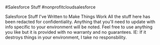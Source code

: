 #Salesforce Stuff
#nonprofitcloudsalesforce

Salesforce Stuff I've Written to Make Things Work
All the stuff here has been redacted for confidentiality. Anything that you'll need to update with info specific to your environment
will be noted.
Feel free to use anything you like but it is provided with no warranty and no guarantees.
IE: If it destroys things in your environment, I take no responsbility. 
